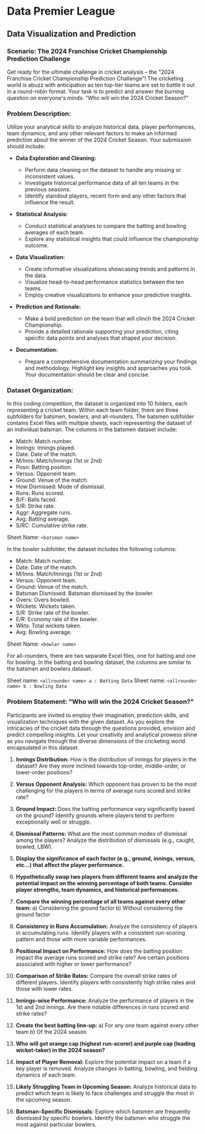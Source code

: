 # Data Premier League

## Data Visualization and Prediction

### Scenario: The 2024 Franchise Cricket Championship Prediction Challenge
Get ready for the ultimate challenge in cricket analysis – the "2024 Franchise Cricket Championship Prediction Challenge"! The cricketing world is abuzz with anticipation as ten top-tier teams are set to battle it out in a round-robin format. Your task is to predict and answer the burning question on everyone's minds: "Who will win the 2024 Cricket Season?"

### Problem Description:
Utilize your analytical skills to analyze historical data, player performances, team dynamics, and any other relevant factors to make an informed prediction about the winner of the 2024 Cricket Season. Your submission should include:
- **Data Exploration and Cleaning:**
  - Perform data cleaning on the dataset to handle any missing or inconsistent values.
  - Investigate historical performance data of all ten teams in the previous seasons.
  - Identify standout players, recent form and any other factors that influence the result.

- **Statistical Analysis:**
  - Conduct statistical analyses to compare the batting and bowling averages of each team.
  - Explore any statistical insights that could influence the championship outcome.

- **Data Visualization:**
  - Create informative visualizations showcasing trends and patterns in the data.
  - Visualize head-to-head performance statistics between the ten teams.
  - Employ creative visualizations to enhance your predictive insights.

- **Prediction and Rationale:**
  - Make a bold prediction on the team that will clinch the 2024 Cricket Championship.
  - Provide a detailed rationale supporting your prediction, citing specific data points and analyses that shaped your decision.

- **Documentation:**
  - Prepare a comprehensive documentation summarizing your findings and methodology. Highlight key insights and approaches you took. Your documentation should be clear and concise.

### Dataset Organization:
In this coding competition, the dataset is organized into 10 folders, each representing a cricket team. Within each team folder, there are three subfolders for batsmen, bowlers, and all-rounders. The batsmen subfolder contains Excel files with multiple sheets, each representing the dataset of an individual batsman. The columns in the batsmen dataset include:

- Match: Match number.
- Innings: Innings played.
- Date: Date of the match.
- M/Inns: Match/Innings (1st or 2nd)
- Posn: Batting position.
- Versus: Opponent team.
- Ground: Venue of the match.
- How Dismissed: Mode of dismissal.
- Runs: Runs scored.
- B/F: Balls faced.
- S/R: Strike rate.
- Aggr: Aggregate runs.
- Avg: Batting average.
- S/RC: Cumulative strike rate.

Sheet Name: `<batsman name>`

In the bowler subfolder, the dataset includes the following columns:

- Match: Match number.
- Date: Date of the match.
- M/Inns: Match/Innings (1st or 2nd)
- Versus: Opponent team.
- Ground: Venue of the match.
- Batsman Dismissed: Batsman dismissed by the bowler.
- Overs: Overs bowled.
- Wickets: Wickets taken.
- S/R: Strike rate of the bowler.
- E/R: Economy rate of the bowler.
- Wkts: Total wickets taken.
- Avg: Bowling average.

Sheet Name: `<bowler name>`

For all-rounders, there are two separate Excel files, one for batting and one for bowling. In the batting and bowling dataset, the columns are similar to the batsmen and bowlers dataset.

Sheet name: `<allrounder name> a : Batting Data`
Sheet name: `<allrounder name> b : Bowling Data`

### Problem Statement: "Who will win the 2024 Cricket Season?"
Participants are invited to employ their imagination, prediction skills, and visualization techniques with the given dataset. As you explore the intricacies of the cricket data through the questions provided, envision and predict compelling insights. Let your creativity and analytical prowess shine as you navigate through the diverse dimensions of the cricketing world encapsulated in this dataset.

1. **Innings Distribution:**
   How is the distribution of innings for players in the dataset? Are they more inclined towards top-order, middle-order, or lower-order positions?

2. **Versus Opponent Analysis:**
   Which opponent has proven to be the most challenging for the players in terms of average runs scored and strike rate?

3. **Ground Impact:**
   Does the batting performance vary significantly based on the ground? Identify grounds where players tend to perform exceptionally well or struggle.

4. **Dismissal Patterns:**
   What are the most common modes of dismissal among the players? Analyze the distribution of dismissals (e.g., caught, bowled, LBW).

5. **Display the significance of each factor (e.g., ground, innings, versus, etc...) that affect the player performance.**

6. **Hypothetically swap two players from different teams and analyze the potential impact on the winning percentage of both teams. Consider player strengths, team dynamics, and historical performances.**

7. **Compare the winning percentage of all teams against every other team:**
   a) Considering the ground factor
   b) Without considering the ground factor

8. **Consistency in Runs Accumulation:**
   Analyze the consistency of players in accumulating runs. Identify players with a consistent run-scoring pattern and those with more variable performances.

9. **Positional Impact on Performance:**
   How does the batting position impact the average runs scored and strike rate? Are certain positions associated with higher or lower performance?

10. **Comparison of Strike Rates:**
    Compare the overall strike rates of different players. Identify players with consistently high strike rates and those with lower rates.

11. **Innings-wise Performance:**
    Analyze the performance of players in the 1st and 2nd innings. Are there notable differences in runs scored and strike rates?

12. **Create the best batting line-up:**
    a) For any one team against every other team
    b) Of the 2024 season

13. **Who will get orange cap (highest run-scorer) and purple cap (leading wicket-taker) in the 2024 season?**

14. **Impact of Player Removal:**
    Explore the potential impact on a team if a key player is removed. Analyze changes in batting, bowling, and fielding dynamics of each team.

15. **Likely Struggling Team in Upcoming Season:**
    Analyze historical data to predict which team is likely to face challenges and struggle the most in the upcoming season.

16. **Batsman-Specific Dismissals:**
    Explore which batsmen are frequently dismissed by specific bowlers. Identify the batsmen who struggle the most against particular bowlers.
